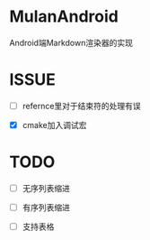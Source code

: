 # MulanAndroid

Android端Markdown渲染器的实现

# ISSUE

- [ ] refernce里对于结束符的处理有误

- [x] cmake加入调试宏

# TODO
- [ ] 无序列表缩进

- [ ] 有序列表缩进

- [ ] 支持表格
